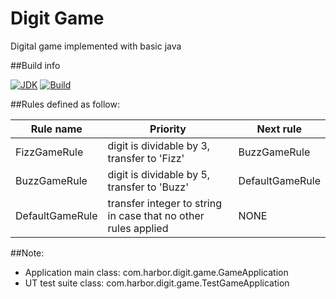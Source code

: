 # Digit Game
Digital game implemented with basic java 

##Build info

[![JDK](http://img.shields.io/badge/JDK-v8.0-yellow.svg)](http://www.oracle.com/technetwork/java/javase/downloads/index.html)
[![Build](http://img.shields.io/badge/Build-Maven_3-green.svg)](https://maven.apache.org/)

##Rules defined as follow:

Rule name           |  Priority             |  Next rule
-------------------|-----------------|----------------
FizzGameRule       | digit is dividable by 3, transfer to 'Fizz'           | BuzzGameRule        
BuzzGameRule       | digit is dividable by 5, transfer to 'Buzz' | DefaultGameRule               
DefaultGameRule    | transfer integer to string in case that no other rules applied           | NONE


##Note:
- Application main class: com.harbor.digit.game.GameApplication
- UT test suite class: com.harbor.digit.game.TestGameApplication